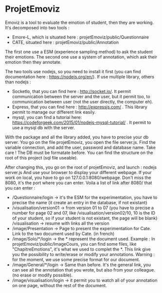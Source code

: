 # ProjetEmoviz

Emoviz is a tool to evaluate the emotion of student, then they are working.
It's decomposed into two tools : 
 - Emore-L, which is situated here : projetEmoviz/public/Questionnaire 
 - CATE, situated here : projetEmoviz/public/Annotation
  
The first one use a ESM (experience sampling method) to ask the student their emotions.
The second one use a system of annotation, which ask their emotion then they annotate.

The two tools use nodejs, so you need to install it first (you can find documentation here : https://nodejs.org/en/).
If use multiple library, others than nodejs : 
 - SocketIo, that you can find here : http://socket.io/. It permit communication between the server and the user, but it permit too, to communication between user (not the user directly, the computer eh).
 - Express, that you can find here : http://expressjs.com/ . This library permit to manage our different link easily.
 - mysql, you can find a tutorial here: https://codeforgeek.com/2015/01/nodejs-mysql-tutorial/ . It permit to use a mysql db with the server.

With the package and all the library added, you have to precise your db server. You go on the file projetEmoviz, you open the file server.js. Find the variable connection, and add the user, password and database name.
Take care ! The DB must be formatate before. You can find the structure on the root of this project (sql file useable).

After changing this, you go on the root of projetEmoviz, and launch : nodejs server.js
And use your browser to display your different webpage. If your work on local, you have to go on 127.0.0.1:8080/webpage.
Don't miss the 8080, it's the port where you can enter.
Voila a list of link after 8080/ that you can enter :
 - /Questionnaire/login -> it's the ESM for the experimentation, you have to precise the name (it create an entry in the database, if not existant)
 - /visualisation/version01 -> from version 01 to 07 (you have to precise a number for page 02 and 07, like /visualisation/version02/10, 10 is the ID of your student, so if your student is not existant, the page will be blank)
  /visualisation -> resume with links all the version
 - /image/Presentation -> Page to present the experimentation for Cate. Link to the two document used by Cate. (in french)
 - /image/Solo/*/login -> the * represent the document used. Example : In projetEmoviz/public/ImageCours, you can find some files, like "ChapitreEmotions", it's what we used to complet the *. This link give you the possibility to write/erase or modify your annotations.
  Warning : for the moment, we use some precise format for our document.
 - /image/General/*/login -> Same than before. It's the general link, you can see all the annotation that you wrote, but also from your colleague. (no erase or modify possible).
 - /image/visualisation/login -> it permit you to watch all of your annotation on one page, without the rest of the document.
  
